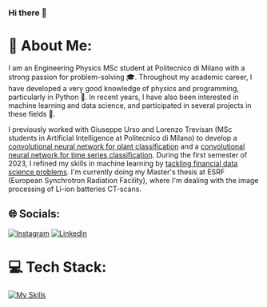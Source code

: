 ### Hi there 👋

# 💫 About Me:
I am an Engineering Physics MSc student at Politecnico di Milano with a strong passion for problem-solving :mortar_board:. Throughout my academic career, I have developed a very good knowledge of physics and programming, particularly in Python 🔭. In recent years, I have also been interested in machine learning and data science, and participated in several projects in these fields 🌱.

I previously worked with Giuseppe Urso and Lorenzo Trevisan (MSc students in Artificial Intelligence at Politecnico di Milano) to develop a [convolutional neural network for plant classification](https://github.com/ursogiuseppe/AN2DL-CNN-for-plant-classification) and a [convolutional neural network for time series classification](https://github.com/ursogiuseppe/AN2DL-CNN-for-time-series-classification).
During the first semester of 2023, I refined my skills in machine learning by [tackling financial data science problems](https://github.com/VenturelliMatteo/Fintech-Projects).
I'm currently doing my Master's thesis at ESRF (European Synchrotron Radiation Facility), where I'm dealing with the image processing of Li-ion batteries CT-scans.


## 🌐 Socials:
[![Instagram](https://skillicons.dev/icons?i=instagram)](https://instagram.com/ventu_00)
[![Linkedin](https://skillicons.dev/icons?i=linkedin)](https://linkedin.com/in/matteo-venturelli)

# 💻 Tech Stack:
[![My Skills](https://skillicons.dev/icons?i=vscode,py,sklearn,pytorch,tensorflow,latex,matlab,ps,blender)](https://skillicons.dev)
